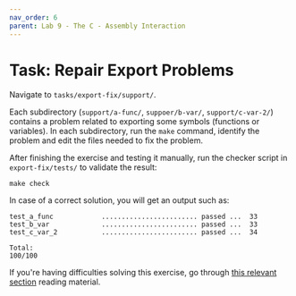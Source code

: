 ```yaml
---
nav_order: 6
parent: Lab 9 - The C - Assembly Interaction
---
```


# Task: Repair Export Problems

Navigate to `tasks/export-fix/support/`.

Each subdirectory (`support/a-func/`, `suppoer/b-var/`, `support/c-var-2/`) contains a problem related to exporting some symbols (functions or variables).
In each subdirectory, run the `make` command, identify the problem and edit the files needed to fix the problem.

After finishing the exercise and testing it manually, run the checker script in `export-fix/tests/` to validate the result:

```console
make check
```

In case of a correct solution, you will get an output such as:

```text
test_a_func            ........................ passed ...  33
test_b_var             ........................ passed ...  33
test_c_var_2           ........................ passed ...  34

Total:                                                           100/100
```

If you're having difficulties solving this exercise, go through [this relevant section](../../reading/memory-layout-c-asm.md) reading material.
